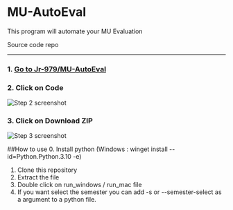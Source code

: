 # MU-AutoEval
This program will automate your MU Evaluation

Source code repo

***

### 1. [Go to Jr-979/MU-AutoEval](https://github.com/Jr-979/MU-AutoEval)


### 2. Click on  Code
![Step 2 screenshot](https://images.tango.us/workflows/02768f1c-ee6e-4c06-b5b4-e7e7027a8d47/steps/58330b44-8b81-43e1-bd6c-e9a5d24d14ed/cf9b664d-77d0-493b-9f1c-e434f2fda812.png?crop=focalpoint&fit=crop&fp-x=0.6840&fp-y=0.3292&fp-z=2.8009&w=1200&mark-w=0.2&mark-pad=0&mark64=aHR0cHM6Ly9pbWFnZXMudGFuZ28udXMvc3RhdGljL21hZGUtd2l0aC10YW5nby13YXRlcm1hcmsucG5n&ar=1280%3A644)


### 3. Click on Download ZIP
![Step 3 screenshot](https://images.tango.us/workflows/02768f1c-ee6e-4c06-b5b4-e7e7027a8d47/steps/bfe22258-799d-4b9b-9dff-d2929049e14e/012cea15-8a1b-40b4-a6b7-6bf8c8b27eef.png?crop=focalpoint&fit=crop&fp-x=0.5687&fp-y=0.8222&fp-z=1.7415&w=1200&mark-w=0.2&mark-pad=0&mark64=aHR0cHM6Ly9pbWFnZXMudGFuZ28udXMvc3RhdGljL21hZGUtd2l0aC10YW5nby13YXRlcm1hcmsucG5n&ar=1280%3A644)



##How to use
0. Install python (Windows : winget install --id=Python.Python.3.10  -e)
1. Clone this repository
2. Extract the file
3. Double click on run_windows / run_mac file
4. If you want select the semester you can add -s or --semester-select as a argument to a python file.